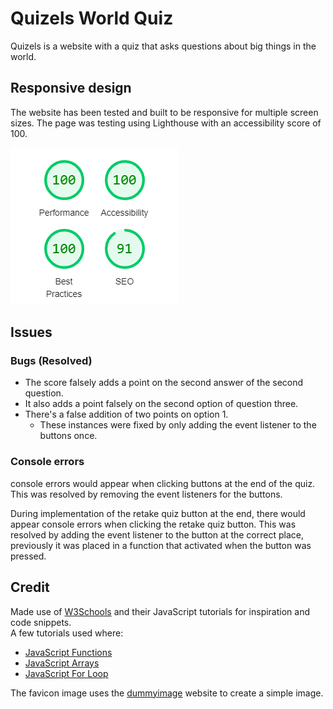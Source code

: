 # Quizels World Quiz
Quizels is a website with a quiz that asks questions about big things in the world.
## Responsive design
The website has been tested and built to be responsive for multiple screen sizes. The page was testing using Lighthouse with an accessibility score of 100.

![Lighthouse test results](assets/images/Lighthouse_quizels.png)


## Issues

### Bugs (Resolved)
- The score falsely adds a point on the second answer of the second question.
- It also adds a point falsely on the second option of question three.
- There's a false addition of two points on option 1.
    * These instances were fixed by only adding the event listener to the buttons once.

### Console errors
console errors would appear when clicking buttons at the end of the quiz. This was resolved by removing the event listeners for the buttons.

During implementation of the retake quiz button at the end, there would appear console errors when clicking the retake quiz button.
This was resolved by adding the event listener to the button at the correct place, previously it was placed in a function that activated when the button was pressed.

## Credit
Made use of [W3Schools](https://www.w3schools.com/js/) and their JavaScript tutorials for inspiration and code snippets.  
A few tutorials used where:
- [JavaScript Functions](https://www.w3schools.com/js/js_functions.asp)
- [JavaScript Arrays](https://www.w3schools.com/js/js_arrays.asp)
- [JavaScript For Loop](https://www.w3schools.com/js/js_loop_for.asp)

The favicon image uses the [dummyimage](https://dummyimage.com) website to create a simple image.